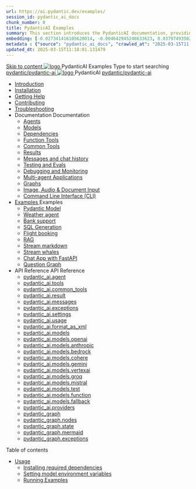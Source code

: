 ```yaml
---
url: https://ai.pydantic.dev/examples/
session_id: pydantic_ai_docs
chunk_number: 0
title: PydanticAI Examples
summary: This section introduces the PydanticAI documentation, providing links to examples, installation instructions, and various aspects of the library such as agents, models, and function tools.
embedding: [-0.027341416105628014, -0.004642945248633623, 0.03797493502497673, -0.019979750737547874, 0.016734717413783073, -0.007046549580991268, -0.036365825682878494, 0.03137759491801262, -0.0048675499856472015, 0.0335230715572834, 0.0039959498681128025, -0.07085435837507248, -0.019617700949311256, -0.03918176516890526, 0.029956215992569923, -0.0016526873223483562, -0.02928575500845909, 0.02110612578690052, 0.01129056978970766, 0.06956707686185837, 0.05157189071178436, 0.009145093150436878, 0.0037311178166419268, 0.025960266590118408, -0.004763628356158733, 4.3579992052400485e-05, 0.005584943573921919, 0.05355645716190338, 0.00940657313913107, -0.04870231822133064, 0.02014066092669964, -0.017512451857328415, -0.04459909349679947, -0.0023650527000427246, 0.0329330638051033, 0.017995184287428856, 0.009601007215678692, -0.006966094020754099, -0.020502710714936256, 0.03159214183688164, 0.011679437942802906, -0.049292322248220444, 0.03199441730976105, 0.02062339335680008, -0.07970444858074188, -0.0015646893298253417, -0.006677795667201281, 0.01583629846572876, 0.021441355347633362, 0.00033732590964064, -0.06994253396987915, 0.014911062084138393, -0.04508182406425476, -0.017136992886662483, -0.02305046282708645, -0.007985195145010948, -0.029929397627711296, 0.012732062488794327, -0.010653631761670113, -0.04046905040740967, 0.023010235279798508, -0.0013694174122065306, -0.01515242736786604, 0.06865524500608444, -0.02640276961028576, -0.0011414604960009456, -0.06431065499782562, 0.010579881258308887, -0.08608724176883698, -0.022380001842975616, 0.03687537834048271, 0.014911062084138393, -0.04135406017303467, -0.06050243601202965, -0.014468557201325893, -0.043365444988012314, 0.019792020320892334, 0.09504461288452148, -0.01918860524892807, -0.05551420524716377, 0.002256102627143264, 0.02264818549156189, -0.01029158290475607, -0.001094528241083026, -0.020650211721658707, -0.02283591590821743, -0.0332280658185482, 0.00019757659174501896, -0.011243637651205063, -0.02770346589386463, -0.014468557201325893, -0.004917834419757128, -0.0314580500125885, -0.0018655589083209634, 0.08839362859725952, 0.018062230199575424, 0.010009989142417908, -0.005179314408451319, 0.012450468726456165, 0.0352930873632431, 0.022889552637934685, -0.03513217717409134, -0.050257787108421326, 0.028668930754065514, 0.03475672006607056, -0.0014356254832819104, 0.011283865198493004, -0.02254091203212738, -0.0037713453639298677, 0.011659324169158936, -0.12143397331237793, -0.02058316580951214, -0.014066280797123909, 0.007194051053375006, -0.07192710041999817, 0.017726998776197433, 0.011525231413543224, -0.004492091480642557, 0.011149773374199867, -0.06254064291715622, -0.027649829164147377, 0.00296511547639966, 0.028937114402651787, 0.014683105051517487, 0.035078540444374084, -0.007173937279731035, -0.01737836003303528, -0.02869574911892414, -0.028642110526561737, -0.008783044293522835, 0.017445405945181847, 0.015098790638148785, 0.029044387862086296, -0.026711182668805122, -0.007013026159256697, -0.021307263523340225, -0.02205817960202694, -0.00539721455425024, -0.032316241413354874, 0.04140769690275192, 0.045725468546152115, -0.025088666006922722, -0.011518526822328568, 0.051652345806360245, -0.0317530520260334, 0.00011104517034254968, -0.021307263523340225, -0.004562489688396454, -0.0367681048810482, 0.013603662140667439, 0.039610859006643295, 0.026764819398522377, -0.02928575500845909, -0.033576708287000656, -0.03601718693971634, 0.02522275783121586, 0.022970007732510567, 0.02235318347811699, 0.01353661622852087, -0.05546056851744652, -0.0089707737788558, 0.06854797154664993, -0.049480050802230835, -0.018357234075665474, -0.046610478311777115, -0.010693859308958054, -0.04451863840222359, -0.011391139589250088, -0.040603142231702805, -0.05484374240040779, -0.010968748480081558, -0.0265905000269413, -0.0017482280964031816, -0.010579881258308887, 0.02574571780860424, -0.022312955930829048, -0.028293471783399582, -0.013342182151973248, -0.004592660814523697, -0.05296644940972328, -0.035185813903808594, -0.014669695869088173, -0.04304362088441849, -0.017579497769474983, -0.005739149637520313, -0.027569372206926346, -0.009037819691002369, 0.010398856364190578, -0.03510535880923271, 0.059644248336553574, 0.010083739645779133, 0.022111816331744194, 0.0355880931019783, 0.010834656655788422, 0.020489301532506943, -0.010191013105213642, 0.06779705733060837, -0.009969761595129967, 0.017807455733418465, 0.013999233953654766, 0.011887281201779842, 0.016694489866495132, 0.02958075702190399, 0.009205435402691364, 0.006540351081639528, -0.04132724180817604, 0.0063291555270552635, 0.007388484664261341, -0.015635160729289055, -0.026939138770103455, 0.03030485473573208, -0.04824640229344368, 0.025021620094776154, -0.013999233953654766, -0.03521263226866722, 0.009051228873431683, -0.056479670107364655, 0.011149773374199867, -0.005588295869529247, 0.033308520913124084, -0.03223578631877899, 0.05071369931101799, 0.021267035976052284, -0.019322697073221207, 0.006054266355931759, 0.009165207855403423, 0.021159762516617775, -0.06897707283496857, 0.03569536656141281, 0.020301571115851402, 0.029124842956662178, 0.017485633492469788, -0.01594357192516327, 0.004545728210359812, 0.020502710714936256, -0.05733786150813103, 0.010472606867551804, -0.007770647760480642, 0.005742501933127642, -0.0036607193760573864, 0.006912457291036844, 0.0012411916395649314, 0.0014758531469851732, 0.011424662545323372, 0.034461718052625656, 0.014039461500942707, -0.011833643540740013, -0.05074051767587662, 0.03462262824177742, 0.036741286516189575, 0.05664058029651642, -0.010392151772975922, 0.006654329597949982, -0.01193421334028244, 0.0020884873811155558, -0.025316622108221054, -0.02294318936765194, -0.0031377593986690044, -0.041890427470207214, 0.005601705051958561, -0.019161786884069443, 0.023063872009515762, -0.020636802539229393, -0.005739149637520313, -0.0046462975442409515, -0.01051283534616232, -0.029956215992569923, 0.025021620094776154, -0.05503147095441818, -0.05615784600377083, 0.03797493502497673, 0.027649829164147377, 0.06313064694404602, -0.008239970542490482, -0.04341908171772957, 0.021562037989497185, -0.003875266993418336, 0.025611625984311104, 0.010740791447460651, 0.007871217094361782, -0.014066280797123909, -0.0044954437762498856, 0.04057632386684418, 0.03156532347202301, -0.004213850013911724, 0.044062722474336624, -0.00724768778309226, -0.02106589823961258, -0.0142540093511343, -0.00010255964298266917, 0.027341416105628014, 0.015232883393764496, 0.024833889678120613, -0.03494444862008095, 0.028266653418540955, -0.008434404619038105, 0.07900717109441757, 0.023265011608600616, 0.02842756360769272, -0.017230859026312828, 0.03762629255652428, 0.0050184037536382675, -0.009963056072592735, -0.009835668839514256, -0.002646646462380886, 0.006459895521402359, -0.016654260456562042, -0.014562421478331089, 0.06275518983602524, -0.04258770868182182, -0.028347108513116837, 0.015058563090860844, -0.011907394975423813, -0.043070439249277115, -0.004931243602186441, -0.030009852722287178, 0.06044879928231239, -0.01790132001042366, 0.04371408373117447, -0.026563681662082672, -0.07530622184276581, -0.047307755798101425, 0.042882710695266724, 0.019792020320892334, -0.06538339704275131, -0.010197717696428299, 0.020422253757715225, -0.01021783147007227, -0.030143944546580315, -0.0174990426748991, 0.015997208654880524, -0.030251218006014824, -0.01680176332592964, 0.048192765563726425, -0.004220554605126381, -0.019161786884069443, -0.022634776309132576, 0.02549094334244728, -0.007194051053375006, 0.04317771643400192, -0.059644248336553574, -0.029661212116479874, -0.048407312482595444, -0.01737836003303528, -0.021307263523340225, 0.019134968519210815, 0.010962043888866901, 0.029848942533135414, -0.0007048225379548967, 0.008722702972590923, -0.005125677678734064, -0.006999616976827383, 0.011357616633176804, 0.027596192434430122, -0.011317388154566288, -0.008769635111093521, -0.01104920357465744, -0.024485250934958458, -0.014280827715992928, 0.020945213735103607, -0.06656340509653091, -0.005631875712424517, 0.009017705917358398, 0.0029533824417740107, -0.0018303596880286932, 0.01925565116107464, -0.015715615823864937, -0.037438564002513885, 0.018839966505765915, 0.011216819286346436, 0.03156532347202301, -0.00039284848025999963, -0.016748126596212387, -0.025906627997756004, -0.03443489968776703, -0.03049258515238762, -0.015460840426385403, -0.005863185040652752, -0.0039959498681128025, 0.02287614345550537, 0.01576925255358219, 0.0003149073454551399, 0.009212139993906021, 0.01309411134570837, 0.03494444862008095, 0.002782414900138974, -0.003397563239559531, 0.005266474559903145, 0.012048191390931606, 0.04532318934798241, 0.060126978904008865, -0.029768487438559532, -0.006298984866589308, -0.0025913333520293236, 0.026617318391799927, 0.011163182556629181, -0.01031169667840004, 0.0027103403117507696, 0.07139073312282562, -0.004964766558259726, 0.0007886302191764116, -0.00550448801368475, -0.031431231647729874, 0.008058946579694748, 0.0013350562658160925, 0.020449072122573853, 0.0711761862039566, 0.025383668020367622, 0.0005481021944433451, -0.019470199942588806, 0.03363034501671791, -0.036634013056755066, 0.0006004819879308343, -0.02062339335680008, -0.028132561594247818, -0.053315091878175735, 0.020234525203704834, 0.0174990426748991, 0.0355880931019783, 0.039825405925512314, -0.01708335615694523, -0.07144436985254288, -0.03183350712060928, -0.011236933059990406, -0.08340539783239365, 0.047790490090847015, 0.04811231046915054, -0.025987084954977036, -0.0002662988845258951, -0.04894368350505829, -0.0004601041437126696, 0.016855400055646896, 0.0379481166601181, 0.010425674729049206, 0.012993542477488518, -0.03196759894490242, 0.01870587281882763, 0.03027803637087345, 0.0296880304813385, 0.00454908050596714, 0.025061847642064095, -0.03837721049785614, -0.03523945063352585, 0.029741667211055756, -0.02018088847398758, -0.013724344782531261, -0.01021783147007227, -0.04140769690275192, -0.016453122720122337, -0.03888676315546036, 0.0006759089301340282, -0.012591265141963959, -0.01285274513065815, 0.01984565705060959, -0.01638607680797577, -0.04835367575287819, 0.07181982696056366, -0.005886651109904051, 0.04363362863659859, 0.0046865250915288925, 0.04076405242085457, 0.020382026210427284, -0.041783154010772705, 0.03759947419166565, -0.021454764530062675, -0.0015026716282591224, 0.02880302257835865, -0.0007680973503738642, 0.006553760264068842, -0.0011934213107451797, 0.03561491146683693, -0.027891194447875023, -0.007214164827018976, -0.04349953681230545, -0.022701824083924294, -0.037545837461948395, 0.01977861113846302, 0.011585572734475136, -0.028159379959106445, 0.0008238294394686818, 0.02070384845137596, -0.008937250822782516, -0.011458185501396656, 0.03698265179991722, 0.01460264902561903, 0.0694061666727066, -0.022594548761844635, -0.03966449573636055, 0.007985195145010948, 0.022111816331744194, -0.028963932767510414, 0.011967736296355724, 0.06329155713319778, -0.01564856991171837, 0.02931257337331772, 0.018317006528377533, -0.04408954083919525, 0.009024410508573055, -0.024699797853827477, 0.011572163552045822, 0.004609422292560339, -0.011069318279623985, -0.016144711524248123, 0.05562147870659828, 0.016439713537693024, -0.043740902096033096, 0.01591675356030464, -0.005477669648826122, 0.002361700404435396, 0.039208583533763885, -0.059054240584373474, -0.015031744726002216, 0.010405560955405235, 0.03612446039915085, 0.018236549571156502, 0.028186198323965073, -0.009373050183057785, 0.02121339924633503, -0.0029785248916596174, 0.010787724517285824, 0.03169941529631615, -0.01811586692929268, -0.00021454764646477997, 0.009312708862125874, 0.013972415588796139, -0.023063872009515762, -0.027569372206926346, -0.026965957134962082, -0.02213863655924797, -0.018276777118444443, 0.017217449843883514, -0.0031142933294177055, 0.006500123534351587, -0.018397461622953415, -0.06361337751150131, 0.006124665029346943, 0.003377449233084917, 0.006141426507383585, -0.04025450348854065, -0.024699797853827477, -0.0010299963178113103, 0.02909802459180355, -0.022594548761844635, -0.005246360320597887, 0.0024304226972162724, 0.009044524282217026, 0.0035199224948883057, 0.0018655589083209634, -0.01195432711392641, 0.013134338892996311, 0.0805090069770813, -0.013596957549452782, 0.015715615823864937, -0.02773028425872326, 0.018571780994534492, 0.02361365035176277, -0.029258936643600464, -0.023841608315706253, 0.024002518504858017, -0.0011573840165510774, 0.007790761534124613, -0.01598379947245121, 0.019872475415468216, 0.020824531093239784, -0.000741278869099915, 0.03977176919579506, 0.026858683675527573, -0.023667287081480026, -0.05385145917534828, -0.015970390290021896, 0.0003285261045675725, 0.002225931966677308, -0.028588473796844482, -0.018772918730974197, -0.00917191244661808, -0.0067716604098677635, -0.0031209979206323624, -0.013811505399644375, -0.027649829164147377, 0.011076022870838642, -0.024364568293094635, -0.02169613167643547, -0.004227259196341038, 0.017552679404616356, -0.03770675137639046, 0.0016065931413322687, -0.010137376375496387, 0.008514859713613987, 0.019993159919977188, -0.0017054862109944224, 0.02987576089799404, -0.022259319201111794, -0.016265394166111946, -0.01204148679971695, -0.024471841752529144, 0.011076022870838642, 0.050955068320035934, -0.014575830660760403, -0.03840402886271477, 0.016520168632268906, -0.0003310403262730688, -0.03953040391206741, -0.009728395380079746, 0.015299929305911064, 0.005950345192104578, -0.0006830325582996011, -0.011833643540740013, 0.012088418938219547, -0.012510810047388077, -0.013878551311790943, -0.014790378510951996, -0.015715615823864937, -0.012470582500100136, -0.034300804138183594, -0.01057317666709423, 0.029929397627711296, -0.037358108907938004, 0.013891960494220257, 0.051545072346925735, -0.047120027244091034, 0.0038618578109890223, 0.006848763208836317, 0.017029719427227974, -0.00722757400944829, -0.009969761595129967, -0.005484374240040779, -0.010633517988026142, -0.046690933406353, -0.029339391738176346, -0.00355344545096159, -0.02435115911066532, 0.035963550209999084, 0.044733185321092606, 0.011753188446164131, -0.015018335543572903, 0.009352936409413815, 0.00232482491992414, -0.020864758640527725, 0.005008346866816282, -0.031511686742305756, 0.016989491879940033, 0.03242351487278938, -0.002728777937591076, -0.023184554651379585, 0.030921680852770805, -0.019134968519210815, -0.009031115099787712, 0.009064638055860996, 0.013959006406366825, -0.013429341837763786, -0.005611761938780546, -0.00430101016536355, 0.024699797853827477, -0.005417328327894211, 0.021857041865587234, -0.00710689090192318, -0.006553760264068842, -0.030170762911438942, -0.022916371002793312, 0.029768487438559532, -0.053422365337610245, 0.0305730402469635, 0.02412320114672184, -0.018692463636398315, -0.021441355347633362, 0.025584807619452477, 0.04585956037044525, 0.040978603065013885, 0.01944338157773018, -0.0007442121859639883, -0.03666083142161369, 0.01564856991171837, 0.0248204804956913, 0.037438564002513885, 0.004093166906386614, -0.012296262197196484, 0.010874884203076363, -0.06060970947146416, -0.006677795667201281, 0.03601718693971634, -0.02205817960202694, 0.016412895172834396, -0.07723715156316757, 0.022822506725788116, 0.06972798705101013, -0.02258113957941532, 0.017834274098277092, 0.02132067270576954, 0.009051228873431683, 0.03700947016477585, 0.016788354143500328, -0.023372285068035126, 0.007167232688516378, -0.004036177881062031, -0.00700632156804204, 0.01329525001347065, -0.01602402701973915, 0.016077663749456406, -0.013174566440284252, -0.14675059914588928, -0.03808220848441124, 0.0029701441526412964, 0.003067360958084464, -0.008642247878015041, -0.019027695059776306, 0.001313266227953136, -0.01007033046334982, 0.010620108805596828, 0.03483717516064644, -0.032611243426799774, -0.025571398437023163, 0.010747496038675308, -0.02110612578690052, 0.01602402701973915, -0.036955833435058594, -0.011585572734475136, 0.005045222118496895, 0.020864758640527725, -0.017217449843883514, -0.02589321881532669, -0.028186198323965073, 0.01465628668665886, -0.008769635111093521, 0.005507840309292078, -0.001962775830179453, -0.02176317758858204, -0.01070056390017271, 0.015179246664047241, -0.016788354143500328, -0.006355974357575178, 0.019644519314169884, -0.007066663354635239, 0.01090170256793499, -0.004961414262652397, 0.014535603113472462, -0.015822889283299446, -0.05304690822958946, 0.03448853641748428, -0.017740407958626747, 0.0026600556448101997, -0.015715615823864937, -0.009352936409413815, -0.0142540093511343, 0.0006771660409867764, -0.012477287091314793, -0.04250725358724594, 0.010009989142417908, 0.03542717918753624, -0.006597340106964111, -0.014991517178714275, -0.0025293156504631042, 0.011236933059990406, -0.00974180456250906, -0.009285890497267246, 0.01959088258445263, -0.007133709266781807, -0.005417328327894211, 0.001330865896306932, -0.01834382489323616, 0.0024052802473306656, -0.008152810856699944, 0.009024410508573055, -0.02751573547720909, 0.038913581520318985, -0.0011758216423913836, -0.012014668434858322, 0.04298998415470123, -0.007643260061740875, -0.030358493328094482, 0.0006159864133223891, -0.01646653190255165, -0.001315780566073954, 0.0016308974009007215, 0.016667671501636505, 0.01664085127413273, -0.026429587975144386, 0.006905752699822187, -0.02386842668056488, 0.01191409956663847, -0.01265160646289587, -0.004398226737976074, -0.0055983527563512325, -0.0022862732876092196, 0.003764640772715211, 0.019644519314169884, -0.01421378180384636, -0.0037210609298199415, -0.024029336869716644, -0.04261452704668045, -0.033388979732990265, -0.05291281268000603, -0.006999616976827383, 0.00870929379016161, -0.011940917931497097, 0.01401264313608408, -0.028588473796844482, 0.015219474211335182, -0.08748180419206619, -0.007864512503147125, -0.007301324512809515, -0.0036707762628793716, 0.04843413084745407, -0.027059823274612427, 0.010633517988026142, 0.017633134499192238, -0.000337116391165182, -0.022634776309132576, -0.0004517233755905181, -0.011055908165872097, -0.02154862880706787, -0.008648952469229698, 0.03341579809784889, -0.04052268713712692, 0.04057632386684418, -0.01779404655098915, 0.028052104637026787, -0.00035010656574741006, -0.013369000516831875, -0.006412963382899761, -0.0042741913348436356, 0.04014723002910614, -0.04545728489756584, -0.013550025410950184, -0.004046234767884016, 0.028561655431985855, 0.036446280777454376, 0.009748509153723717, -0.03639264404773712, -0.027891194447875023, -0.014200372621417046, 0.02589321881532669, -0.018397461622953415, 0.05280553922057152, -0.003912142477929592, 0.03312079235911369, 0.003962426912039518, -0.009218844585120678, 0.008085764944553375, -0.005729092750698328, 0.02534344047307968, 0.011518526822328568, 0.03928903862833977, 0.002091839676722884, -0.01638607680797577, 0.0032232431694865227, -0.009466915391385555, 0.0142540093511343, 0.02228613756597042, 0.04510864242911339, 0.004039530176669359, 0.022406820207834244, 0.030224399641156197, 0.024646161124110222, -0.04803185537457466, 0.012215807102620602, 0.005085449665784836, 0.006409611087292433, -0.00015808222815394402, -0.002023117383942008, -0.01981883868575096, -0.001920871902257204, -0.03156532347202301, 0.0001946433330886066, -0.027971649542450905, -0.003747879294678569, -0.024847300723195076, -0.007944967597723007, -0.016788354143500328, 0.035078540444374084, 0.007649964652955532, -0.021870451048016548, -0.0052262465469539165, 0.019470199942588806, 0.013214793987572193, 0.006577226333320141, -0.008219856768846512, -0.03207487240433693, 0.0388331264257431, -0.0388331264257431, -0.033013518899679184, 0.032289423048496246, -0.020006569102406502, -0.006567169446498156, -0.012343194335699081, -0.030036671087145805, 0.004917834419757128, -0.00662080617621541, 0.020650211721658707, -0.015434022061526775, 0.004187031649053097, -0.0009755213395692408, -0.026389360427856445, 0.007965081371366978, -0.01863882690668106, 0.030546221882104874, 0.014924471266567707, 0.013120929710566998, 0.044062722474336624, 0.027274370193481445, -0.004170270171016455, 0.03159214183688164, -0.005253064911812544, 0.04398226737976074, -0.01756608858704567, -0.04113951325416565, -0.015098790638148785, 0.027569372206926346, 0.015125609003007412, 0.014629468321800232, -0.002705311868339777, -0.014763560146093369, -0.033308520913124084, 0.0036003778222948313, 0.05867878347635269, 0.0002262807247461751, -0.05087461322546005, -0.0045356713235378265, 0.020542938262224197, -0.01327513623982668, -0.021749768406152725, 0.042373161762952805, -0.011169887147843838, -0.01309411134570837, -0.011350912041962147, -0.005883298814296722, -0.015608341433107853, -0.009607711806893349, 0.020019978284835815, 0.005162552930414677, -0.02998303435742855, 0.03767993301153183, -0.008883614093065262, -0.008327130228281021, 0.04360681027173996, -0.012544333003461361, 0.008152810856699944, 6.552712875418365e-05, 0.00769689679145813, -0.0006587283569388092, -0.011371025815606117, -0.014401511289179325, -0.0388331264257431, 9.884067549137399e-05, 0.0022477218881249428, -0.0034160008653998375, 0.01465628668665886, -0.00905793346464634, 0.03789447993040085, -0.011116250418126583, -0.01149170845746994, 0.041595425456762314, -3.7556314055109397e-05, 0.041568607091903687, -0.0027907956391572952, -0.060341525822877884, 0.0013786362251266837, -0.010030102916061878, -0.011867166496813297, 0.040093593299388885, 0.004254077561199665, -0.03749220073223114, 0.0019141673110425472, -0.006104551255702972, -0.024874119088053703, -0.010264764539897442, -0.01937633380293846, 0.00016813914407975972, -0.005437442101538181, 0.014790378510951996, 0.032128509134054184, 0.025102075189352036, 0.030358493328094482, 0.07653987407684326, 0.046690933406353, 0.007556099910289049, -0.026791637763381004, 0.014267418533563614, -0.012799108400940895, -0.009124979376792908, 0.010720677673816681, 0.011176591739058495, 0.04309725761413574, -0.02058316580951214, 8.642666944069788e-05, 0.024217065423727036, -0.020060205832123756, 0.0282130166888237, 0.030251218006014824, -0.012899677269160748, -0.008085764944553375, 0.052242353558540344, -0.004730105400085449, 0.01988588459789753, 0.03963767737150192, -0.002460593357682228, -0.0037981639616191387, -0.005125677678734064, 0.010358628816902637, 0.020422253757715225, 0.011518526822328568, -0.024847300723195076, 0.0019694804213941097, 0.021307263523340225, -0.0236404687166214, -0.023989109322428703, 0.03599036857485771, 0.02007361501455307, -0.02173635922372341, 0.00732814334332943, 0.006238643545657396, 0.007582918740808964, -0.016520168632268906, 0.01445514801889658, -0.035185813903808594, -0.00893054623156786, -0.02441820502281189, -0.0010827952064573765, -0.027971649542450905, -0.03899403661489487, -0.017659952864050865, -0.0019761850126087666, 0.012665015645325184, 0.006392849609255791, 0.008796453475952148, 0.011974440887570381, 0.02114635333418846, 0.007817580364644527, -0.009440097026526928, 0.010191013105213642, -0.03188714385032654, -0.010861475020647049, 0.0285080187022686, -0.0009470267104916275, 0.020636802539229393, 0.011706256307661533, 0.016560396179556847, -0.010385447181761265, -0.006292280275374651, 0.020690439268946648, 0.006054266355931759, -0.016225166618824005, 0.011652619577944279, 0.017539270222187042, 0.03116304613649845, 0.04095178097486496, -0.0016216785879805684, -0.02743528038263321, -0.021039079874753952, 0.013389114290475845, 0.02791801281273365, -0.010673745535314083, 0.03859175741672516, 0.00018416736565995961, 0.030143944546580315, 0.011853757314383984, -0.005950345192104578, 4.3658561480697244e-05, -0.0013275136006996036, 0.03698265179991722, 0.007951672188937664, -0.003000314813107252, -0.006939275655895472, -0.02110612578690052, -0.0009202082874253392, -0.01992611214518547, 0.01741858758032322, 0.027421871200203896, -0.028829840943217278, 0.03218214586377144, 0.0044082836247980595, 0.011458185501396656, -0.026805046945810318, -0.012986837886273861, -0.014468557201325893, -0.02254091203212738, -0.013409228064119816, -0.02593344636261463, -0.040013138204813004, -0.00024073754320852458, 0.001601564697921276, -0.012953313998878002, 0.012658311054110527, -0.01775381900370121, -0.018075639382004738, -0.03934267535805702, -0.00862213410437107, 0.004582603927701712, 0.015353566035628319, 0.02302364446222782, -0.009413277730345726, -0.011169887147843838, -0.010452493093907833, 0.004394874442368746, -0.010144080966711044, 0.0018253311282023787, 0.003945665434002876, -0.0370631068944931, 0.020596574991941452, 0.017847683280706406, 0.0014021024107933044, 0.0036841854453086853, 0.007341552525758743, 0.0005745016387663782, 0.010720677673816681, -0.07090799510478973, 0.04349953681230545, 0.013576843775808811, -0.042265888303518295, -0.01602402701973915, 0.018907012417912483, 0.007408598437905312, 0.008695884607732296, 0.009533961303532124, -0.052027806639671326, -0.018907012417912483, -0.02728777937591076, 0.0068521155044436455, 0.008669066242873669, 0.02055634744465351, 0.009929533116519451, 2.949637291749241e-06, 0.002443831879645586, -0.03553445637226105, -0.0028511371929198503, -0.00027007024618797004, 0.019242241978645325, -0.014830606058239937, 0.01760631613433361, 0.006912457291036844, -0.0070197307504713535, 0.016037436202168465, -0.049855511635541916, 0.0009227225091308355, -0.07552077621221542, -0.00556147750467062, 0.003912142477929592, -0.032316241413354874, 0.003908790182322264, -0.015273110941052437, -0.009775327518582344, -0.013744458556175232, 0.03169941529631615, -0.01329525001347065, 0.01368411723524332, -0.005122325383126736, 0.0012152113486081362, -0.002046583453193307, 0.08833999186754227, 0.000859028659760952, -0.038216300308704376, 0.027046414092183113, 0.022661594673991203, 0.014709923416376114, 0.007810875307768583, 0.0034176770132035017, -0.011780006811022758, -0.029151661321520805, -0.022017952054739, 0.030841223895549774, 0.020449072122573853, -0.008005308918654919, 0.007603032514452934, -0.020542938262224197, 0.010197717696428299, 0.014911062084138393, 0.026617318391799927, 0.007951672188937664, 0.017995184287428856, 0.030760768800973892, -0.03245033323764801, -0.012765585444867611, 0.007569509092718363, 0.0031612254679203033, 0.021199990063905716, -0.03341579809784889, 0.02393547259271145, 0.056586943566799164, -0.00024367081641685218, -0.046905480325222015, -0.0024740025401115417, 0.005568182095885277, -0.030063489452004433, 0.02810574136674404, 0.011759893037378788, -0.009051228873431683, -0.011659324169158936, 0.010009989142417908, 0.027757102623581886, 0.0061313696205616, -0.01480378769338131, -0.01598379947245121, -0.0023952233605086803, 0.026268677785992622, 0.032021235674619675, -0.019309287890791893, -0.003251737914979458, 0.023063872009515762, -0.023814789950847626, 0.028937114402651787, 4.606803122442216e-05, -0.016560396179556847, -0.012269443832337856, -0.019657928496599197, -0.0023650527000427246, 0.054602377116680145, 0.03936949372291565, 0.027998467907309532, -0.03770675137639046, 0.019309287890791893, 0.0011045851279050112, 0.03738492727279663, -0.008193038403987885, -0.05980515852570534, 0.008280198089778423, -0.014669695869088173, 0.011196705512702465, 0.03944994881749153, -0.01849132589995861, 0.013214793987572193, 0.010177603922784328, 0.006295632570981979, 0.014951289631426334, 0.02899075113236904, 0.006278871092945337, 0.008367358706891537, 0.028642110526561737, 0.01929587870836258, 0.004820617381483316, -0.021977724507451057, -0.017257677391171455, 0.027086641639471054, -0.019604291766881943, -0.031028954312205315, 0.015809480100870132, 0.003972483798861504, -0.03207487240433693, 0.0020583164878189564, 0.003831686917692423, 0.015380384400486946, -0.012933200225234032, 0.04349953681230545, 0.007455531042069197, 0.03344261646270752, -0.016292212530970573, 0.021186580881476402, -0.005330168176442385, 0.019282469525933266, 0.008105878718197346, -0.010928520932793617, -0.04505500569939613, 0.012839335948228836, -0.012370012700557709, 0.007824284955859184, -0.008300311863422394, -0.01390536967664957, -0.01815609447658062, 0.021119534969329834, 0.023104099556803703, 0.01191409956663847, 0.010298287495970726, 0.006788421887904406, -0.01937633380293846, -0.005759263411164284, -0.028776204213500023, 0.01114306878298521, -0.028963932767510414, -0.02648322470486164, 0.00950043834745884, -0.012276148423552513, -0.020636802539229393, -0.020864758640527725, 0.0029533824417740107, 0.026657545939087868, 0.008172924630343914, -0.023560013622045517, -0.006017391104251146, -0.011444776318967342, -0.00917191244661808, 0.010687154717743397, -0.002991934074088931, -0.012510810047388077, -0.011632505804300308, -0.00042658107122406363, 0.010365333408117294, -0.013731049373745918, -0.035668548196554184, 0.01808904856443405, -0.006490066647529602, 0.028481200337409973, 0.013382409699261189, -0.03698265179991722, 0.0006721375393681228, -0.026174813508987427, 0.010894997976720333, -0.00023906139540486038, -0.008260084316134453, 0.007489053998142481, -0.022326365113258362, 0.005299997515976429, 0.016144711524248123, 0.0317530520260334, 0.019309287890791893, -0.05680149048566818, 0.010378742590546608, -0.03271851688623428, -0.020864758640527725, -0.013784686103463173, 0.0056922174990177155, 0.008280198089778423, -0.022017952054739, 0.0166140329092741, 0.0025293156504631042, 0.001305723562836647, 0.01716381125152111, 0.009621120989322662, 0.011317388154566288, -0.00677836500108242, 0.014026052318513393, -0.029822124168276787, 0.005212837364524603, 0.01051283534616232, 0.02412320114672184, -0.01668108068406582, 0.007965081371366978, -0.003090827027335763, -9.171702549792826e-05, -0.008441109210252762, -0.011759893037378788, -0.015018335543572903, 0.005903412587940693, -0.011310683563351631, -0.006919161882251501, 0.02313091792166233, -0.028266653418540955, -0.008186333812773228, -0.0008833329193294048, -0.04301680251955986, -0.005356986541301012, 0.005839718971401453, 0.02003338746726513, 0.0019225480500608683, 0.0072812107391655445, 0.026349132880568504, -0.0028159378562122583, -0.025088666006922722, 0.01621175743639469, 0.0012185636442154646, -0.019577473402023315, 0.00952055212110281, -0.014401511289179325, -0.010030102916061878, -0.025142302736639977, 0.019497018307447433, 0.007053254172205925, 0.005427385214716196, -0.010586585849523544, 0.00227454025298357, -0.012544333003461361, -0.009560779668390751, -0.005568182095885277, 0.008132697083055973, 0.037545837461948395, 0.005061983596533537, -0.0031830156221985817, -0.0055581252090632915, 0.023774562403559685, -0.03325488418340683, -0.010392151772975922, 0.007187346462160349, 0.005658694077283144, -0.017391769215464592, 0.019470199942588806, 0.009011001326143742, 0.020542938262224197, -0.00402276823297143, -0.009413277730345726, 0.018370643258094788, 0.03464944660663605, -0.013208089396357536, 0.0008125154417939484, -0.004596013110131025, -0.006945980247110128, -0.025128893554210663, -0.012691834010183811, 0.011706256307661533, 0.040013138204813004, -0.017364950850605965, -0.02500821091234684, 0.009466915391385555, -0.01208171434700489, 0.010948634706437588, -0.023787971585989, 0.006060970947146416, 0.002458917209878564, 0.00838076788932085, -0.034461718052625656, 0.015353566035628319, 0.0014012643368914723, 0.009359641000628471, -0.011652619577944279, -0.03513217717409134, 0.004119985271245241, -0.033093973994255066, 0.003989245276898146, 0.00556147750467062, -0.014468557201325893, 0.02007361501455307, -0.02869574911892414, -0.006506828125566244, 0.011149773374199867, -0.004220554605126381, 0.0183840524405241, 0.03376443684101105, -0.03365716338157654, 0.0013769600773230195, -0.05001642182469368, -0.011035794392228127, 0.002712016459554434, 0.018477916717529297, -0.013067292980849743, 0.004937948193401098, -0.0006503475597128272, 0.008695884607732296, 0.021682722494006157, -0.0019359573489055037, 0.0024874117225408554, -0.037921298295259476, 0.007971785962581635, 0.01051283534616232, -0.00209016352891922, -0.019322697073221207, 0.010123967193067074, 0.01657380536198616, 0.0008384957909584045, -0.007529281545430422, 0.015903344377875328, 0.0018739396473392844, 0.03550763800740242, 0.029071206226944923, 0.029741667211055756, -0.012396831065416336, 0.02640276961028576, 0.027891194447875023, 0.004619479179382324, 0.01047931145876646, -0.002410308690741658, -0.0005133220111019909, -0.010667040944099426, -0.026644136756658554, 0.03464944660663605, 0.016064254567027092, 0.015581523068249226, 0.03944994881749153, 0.008736112155020237, 0.025759126991033554, -0.036258552223443985, 0.022272728383541107, 0.010874884203076363, -0.0065369987860322, 0.021186580881476402, -0.007924853824079037, 0.007891330868005753, 0.03472990170121193, -0.006939275655895472, 0.018652236089110374, -0.012490696273744106, 0.0020013272296637297, 0.008273493498563766, -0.01724426820874214, 0.02537025883793831, -0.0006306527648121119, 0.03510535880923271, 0.012095123529434204, -0.0463959276676178, -0.011257046833634377, 0.00722757400944829, -0.0054877265356481075, 0.011753188446164131, 0.011793415993452072, 0.036258552223443985, -0.005776024889200926, 0.018075639382004738, -0.0077237156219780445, -0.010982157662510872, 0.02728777937591076, 0.028052104637026787, 0.0043848175555467606, -0.03108259104192257, 0.009111570194363594, 0.0017038100631907582, -0.034273985773324966, 0.003177987178787589, 0.010392151772975922, 0.011015680618584156, 0.004062996245920658, -0.01322149857878685, -0.0006780041148886085, 0.01572902500629425, 0.02264818549156189, 0.024927755817770958, -0.007643260061740875, -0.007428712211549282, 0.0023533194325864315, -0.017150402069091797, 0.0014507109299302101, -0.03489081189036369, 0.007133709266781807, -0.01874610036611557, -0.005216189660131931, -0.012316375970840454, 0.008280198089778423, -0.0017649896908551455, 0.029044387862086296, 0.004404931329190731, -0.04180997237563133, 0.002646646462380886, -0.012108532711863518, 0.005534659139811993, 0.006986207794398069, 0.041273605078458786, -0.01657380536198616, -0.024203656241297722, -0.02928575500845909, -0.0347030833363533, 0.017780637368559837, 0.01963111013174057, -0.04604728892445564, 0.025035029277205467, -0.03285260871052742, 0.01737836003303528, 0.0016929151024669409, 0.010948634706437588, -0.001121346722356975, -0.003781402250751853, -0.0010224536526948214, -0.011766597628593445]
metadata : {"source": "pydantic_ai_docs", "crawled_at": "2025-03-15T11:18:01.131479", "url_path": "/examples/", "chunk_size": 4961}
updated_dt: 2025-03-15T11:18:01.131479
---
```

[ Skip to content ](https://ai.pydantic.dev/examples/#examples)
[ ![logo](https://ai.pydantic.dev/img/logo-white.svg) ](https://ai.pydantic.dev/ "PydanticAI")
PydanticAI 
Examples 
Type to start searching
[ pydantic/pydantic-ai  ](https://github.com/pydantic/pydantic-ai "Go to repository")
[ ![logo](https://ai.pydantic.dev/img/logo-white.svg) ](https://ai.pydantic.dev/ "PydanticAI") PydanticAI 
[ pydantic/pydantic-ai  ](https://github.com/pydantic/pydantic-ai "Go to repository")
  * [ Introduction  ](https://ai.pydantic.dev/)
  * [ Installation  ](https://ai.pydantic.dev/install/)
  * [ Getting Help  ](https://ai.pydantic.dev/help/)
  * [ Contributing  ](https://ai.pydantic.dev/contributing/)
  * [ Troubleshooting  ](https://ai.pydantic.dev/troubleshooting/)
  * Documentation  Documentation 
    * [ Agents  ](https://ai.pydantic.dev/agents/)
    * [ Models  ](https://ai.pydantic.dev/models/)
    * [ Dependencies  ](https://ai.pydantic.dev/dependencies/)
    * [ Function Tools  ](https://ai.pydantic.dev/tools/)
    * [ Common Tools  ](https://ai.pydantic.dev/common_tools/)
    * [ Results  ](https://ai.pydantic.dev/results/)
    * [ Messages and chat history  ](https://ai.pydantic.dev/message-history/)
    * [ Testing and Evals  ](https://ai.pydantic.dev/testing-evals/)
    * [ Debugging and Monitoring  ](https://ai.pydantic.dev/logfire/)
    * [ Multi-agent Applications  ](https://ai.pydantic.dev/multi-agent-applications/)
    * [ Graphs  ](https://ai.pydantic.dev/graph/)
    * [ Image, Audio & Document Input  ](https://ai.pydantic.dev/input/)
    * [ Command Line Interface (CLI)  ](https://ai.pydantic.dev/cli/)
  * [ Examples  ](https://ai.pydantic.dev/examples/)
Examples 
    * [ Pydantic Model  ](https://ai.pydantic.dev/examples/pydantic-model/)
    * [ Weather agent  ](https://ai.pydantic.dev/examples/weather-agent/)
    * [ Bank support  ](https://ai.pydantic.dev/examples/bank-support/)
    * [ SQL Generation  ](https://ai.pydantic.dev/examples/sql-gen/)
    * [ Flight booking  ](https://ai.pydantic.dev/examples/flight-booking/)
    * [ RAG  ](https://ai.pydantic.dev/examples/rag/)
    * [ Stream markdown  ](https://ai.pydantic.dev/examples/stream-markdown/)
    * [ Stream whales  ](https://ai.pydantic.dev/examples/stream-whales/)
    * [ Chat App with FastAPI  ](https://ai.pydantic.dev/examples/chat-app/)
    * [ Question Graph  ](https://ai.pydantic.dev/examples/question-graph/)
  * API Reference  API Reference 
    * [ pydantic_ai.agent  ](https://ai.pydantic.dev/api/agent/)
    * [ pydantic_ai.tools  ](https://ai.pydantic.dev/api/tools/)
    * [ pydantic_ai.common_tools  ](https://ai.pydantic.dev/api/common_tools/)
    * [ pydantic_ai.result  ](https://ai.pydantic.dev/api/result/)
    * [ pydantic_ai.messages  ](https://ai.pydantic.dev/api/messages/)
    * [ pydantic_ai.exceptions  ](https://ai.pydantic.dev/api/exceptions/)
    * [ pydantic_ai.settings  ](https://ai.pydantic.dev/api/settings/)
    * [ pydantic_ai.usage  ](https://ai.pydantic.dev/api/usage/)
    * [ pydantic_ai.format_as_xml  ](https://ai.pydantic.dev/api/format_as_xml/)
    * [ pydantic_ai.models  ](https://ai.pydantic.dev/api/models/base/)
    * [ pydantic_ai.models.openai  ](https://ai.pydantic.dev/api/models/openai/)
    * [ pydantic_ai.models.anthropic  ](https://ai.pydantic.dev/api/models/anthropic/)
    * [ pydantic_ai.models.bedrock  ](https://ai.pydantic.dev/api/models/bedrock/)
    * [ pydantic_ai.models.cohere  ](https://ai.pydantic.dev/api/models/cohere/)
    * [ pydantic_ai.models.gemini  ](https://ai.pydantic.dev/api/models/gemini/)
    * [ pydantic_ai.models.vertexai  ](https://ai.pydantic.dev/api/models/vertexai/)
    * [ pydantic_ai.models.groq  ](https://ai.pydantic.dev/api/models/groq/)
    * [ pydantic_ai.models.mistral  ](https://ai.pydantic.dev/api/models/mistral/)
    * [ pydantic_ai.models.test  ](https://ai.pydantic.dev/api/models/test/)
    * [ pydantic_ai.models.function  ](https://ai.pydantic.dev/api/models/function/)
    * [ pydantic_ai.models.fallback  ](https://ai.pydantic.dev/api/models/fallback/)
    * [ pydantic_ai.providers  ](https://ai.pydantic.dev/api/providers/)
    * [ pydantic_graph  ](https://ai.pydantic.dev/api/pydantic_graph/graph/)
    * [ pydantic_graph.nodes  ](https://ai.pydantic.dev/api/pydantic_graph/nodes/)
    * [ pydantic_graph.state  ](https://ai.pydantic.dev/api/pydantic_graph/state/)
    * [ pydantic_graph.mermaid  ](https://ai.pydantic.dev/api/pydantic_graph/mermaid/)
    * [ pydantic_graph.exceptions  ](https://ai.pydantic.dev/api/pydantic_graph/exceptions/)


Table of contents 
  * [ Usage  ](https://ai.pydantic.dev/examples/#usage)
    * [ Installing required dependencies  ](https://ai.pydantic.dev/examples/#installing-required-dependencies)
    * [ Setting model environment variables  ](https://ai.pydantic.dev/examples/#setting-model-environment-variables)
    * [ Running Examples  ](https://ai.pydantic.dev/examples/#running-examples)